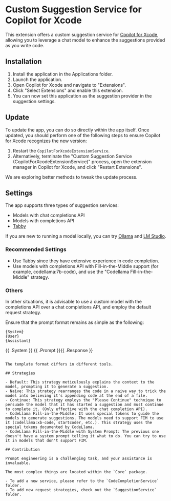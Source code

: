 # Custom Suggestion Service for Copilot for Xcode

This extension offers a custom suggestion service for [Copilot for Xcode](https://github.com/intitni/CopilotForXcode), allowing you to leverage a chat model to enhance the suggestions provided as you write code.

## Installation

1. Install the application in the Applications folder.
2. Launch the application.
3. Open Copilot for Xcode and navigate to "Extensions".
4. Click "Select Extensions" and enable this extension.
5. You can now set this application as the suggestion provider in the suggestion settings.

## Update

To update the app, you can do so directly within the app itself. Once updated, you should perform one of the following steps to ensure Copilot for Xcode recognizes the new version:

1. Restart the `CopilotForXcodeExtensionService`.
2. Alternatively, terminate the "Custom Suggestion Service (CopilotForXcodeExtensionService)" process, open the extension manager in Copilot for Xcode, and click "Restart Extensions".

We are exploring better methods to tweak the update process.

## Settings

The app supports three types of suggestion services:

- Models with chat completions API
- Models with completions API
- [Tabby](https://tabby.tabbyml.com)

If you are new to running a model locally, you can try [Ollama](https://ollama.com) and [LM Studio](https://lmstudio.ai).

### Recommended Settings

- Use Tabby since they have extensive experience in code completion.
- Use models with completions API with Fill-in-the-Middle support (for example, codellama:7b-code), and use the "Codellama Fill-in-the-Middle" strategy.

### Others

In other situations, it is advisable to use a custom model with the completions API over a chat completions API, and employ the default request strategy.

Ensure that the prompt format remains as simple as the following:

```
{System}
{User}
{Assistant}
```
{{ .System }}
{{ .Prompt }}{{ .Response }}
```

The template format differs in different tools.

## Strategies

- Default: This strategy meticulously explains the context to the model, prompting it to generate a suggestion.
- Naive: This strategy rearranges the code in a naive way to trick the model into believing it's appending code at the end of a file.
- Continue: This strategy employs the "Please Continue" technique to persuade the model that it has started a suggestion and must continue to complete it. (Only effective with the chat completion API).
- CodeLlama Fill-in-the-Middle: It uses special tokens to guide the models to generate suggestions. The models need to support FIM to use it (codellama:xb-code, startcoder, etc.). This strategy uses the special tokens documented by CodeLlama.
- CodeLlama Fill-in-the-Middle with System Prompt: The previous one doesn't have a system prompt telling it what to do. You can try to use it in models that don't support FIM.

## Contribution

Prompt engineering is a challenging task, and your assistance is invaluable.

The most complex things are located within the `Core` package.

- To add a new service, please refer to the `CodeCompletionService` folder.
- To add new request strategies, check out the `SuggestionService` folder.

